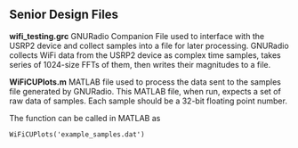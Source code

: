 
## Senior Design Files 

**wifi_testing.grc**
GNURadio Companion File used to interface with the USRP2 device and collect samples into a file for later processing. GNURadio collects WiFi data from the USRP2 device as complex time samples, takes series of 1024-size FFTs of them, then writes their magnitudes to a file.

**WiFiCUPlots.m**
MATLAB file used to process the data sent to the samples file generated by GNURadio.
This MATLAB file, when run, expects a set of raw data of samples. Each sample should be a 32-bit floating point number.

The function can be called in MATLAB as
```
WiFiCUPlots('example_samples.dat')
```